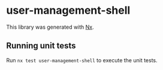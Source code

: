 # user-management-shell

This library was generated with [Nx](https://nx.dev).

## Running unit tests

Run `nx test user-management-shell` to execute the unit tests.
